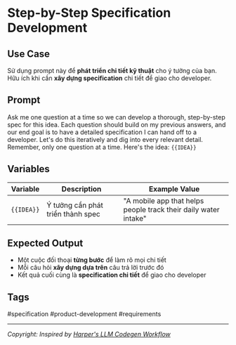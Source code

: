 # Step-by-Step Specification Development

## **Use Case**  
Sử dụng prompt này để **phát triển chi tiết kỹ thuật** cho ý tưởng của bạn.  
Hữu ích khi cần **xây dựng specification** chi tiết để giao cho developer.

## **Prompt**  
Ask me one question at a time so we can develop a thorough, step-by-step spec for this idea. Each question should build on my previous answers, and our end goal is to have a detailed specification I can hand off to a developer. Let's do this iteratively and dig into every relevant detail. Remember, only one question at a time. Here's the idea: `{{IDEA}}`

## **Variables**  
| Variable | Description | Example Value |
|----------|------------|--------------|
| `{{IDEA}}` | Ý tưởng cần phát triển thành spec | "A mobile app that helps people track their daily water intake" |

## **Expected Output**  
- Một cuộc đối thoại **từng bước** để làm rõ mọi chi tiết
- Mỗi câu hỏi **xây dựng dựa trên** câu trả lời trước đó
- Kết quả cuối cùng là **specification chi tiết** để giao cho developer

## **Tags**  
#specification #product-development #requirements

---

*Copyright: Inspired by [Harper's LLM Codegen Workflow](https://harper.blog/2025/02/16/my-llm-codegen-workflow-atm/)*
